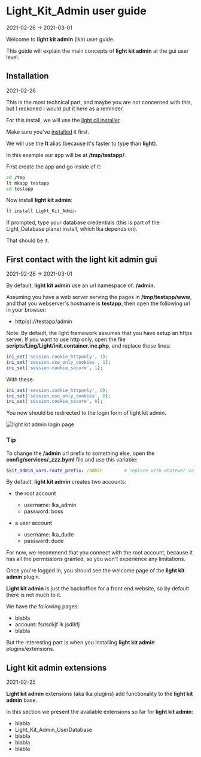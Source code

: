 Light_Kit_Admin user guide
============
2021-02-26 -> 2021-03-01




Welcome to **light kit admin** (lka) user guide.

This guide will explain the main concepts of **light kit admin** at the gui user level.



Installation
---------
2021-02-26


This is the most technical part, and maybe you are not concerned with this, but I reckoned I would
put it here as a reminder.


For this install, we will use the [light cli installer](https://github.com/lingtalfi/Light_Cli/blob/master/doc/pages/conception-notes.md). 

Make sure you've [installed](https://github.com/lingtalfi/Light_Cli/blob/master/doc/pages/conception-notes.md#automatic-installation) it first.

We will use the **lt** alias (because it's faster to type than **light**).

In this example our app will be at **/tmp/testapp/**.

First create the app and go inside of it:


```bash
cd /tmp 
lt mkapp testapp
cd testapp
```

Now install **light kit admin**:


```bash
lt install Light_Kit_Admin
```

If prompted, type your database credentials (this is part of the Light_Database planet install, which lka depends on).


That should be it.




First contact with the light kit admin gui
-------
2021-02-26 -> 2021-03-01


By default, **light kit admin** use an url namespace of: **/admin**.

Assuming you have a web server serving the pages in **/tmp/testapp/www**, and that you webserver's hostname is **testapp**,
then open the following url in your browser:

- http(s)://testapp/admin




Note:
By default, the light framework assumes that you have setup an https server.
If you want to use http only, open the file **scripts/Ling/Light/init.container.inc.php**, and replace those lines:

```php
ini_set('session.cookie_httponly', 1);
ini_set('session.use_only_cookies', 1);
ini_set('session.cookie_secure', 1);
```

With these:

```php
ini_set('session.cookie_httponly', 0);
ini_set('session.use_only_cookies', 0);
ini_set('session.cookie_secure', 0);
```


You now should be redirected to the login form of light kit admin.


![light kit admin login page](https://lingtalfi.com/img/universe/Light_Kit_Admin/lka-login.png)



### Tip
To change the **/admin** url prefix to something else, open the **config/services/_zzz.byml** file and use this variable:

```yaml
$kit_admin_vars.route_prefix: /admin        # replace with whatever value here...
```


By default, **light kit admin** creates two accounts:


- the root account
    - username: lka_admin
    - password: boss

- a user account
    - username: lka_dude
    - password: dude
    

For now, we recommend that you connect with the root account, because it has all the permissions granted, so you won't experience any limitations.


Once you're logged in, you should see the welcome page of the **light kit admin** plugin.

**Light kit admin** is just the backoffice for a front end website, so by default there is not much to it.

We have the following pages:

- blabla
- account: fsdsdkjf lk jsdlkfj
- blabla


But the interesting part is when you installing **light kit admin** plugins/extensions.



Light kit admin extensions
----------
2021-02-25


**Light kit admin** extensions (aka lka plugins) add functionality to the **light kit admin** base.

In this section we present the available extensions so far for **light kit admin**:


- blabla
- Light_Kit_Admin_UserDatabase
- blabla
- blabla
- blabla























